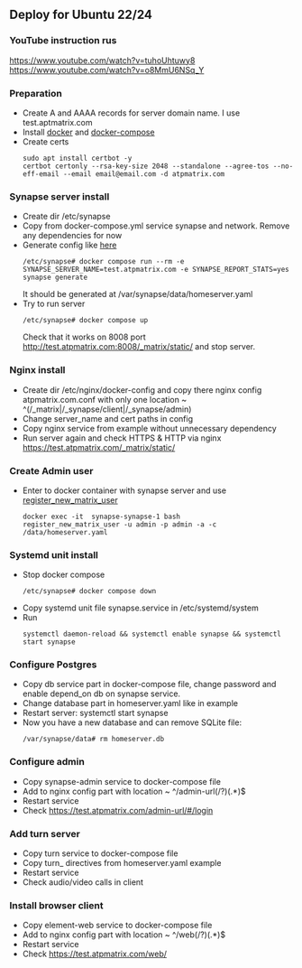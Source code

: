 ## Deploy for Ubuntu 22/24

### YouTube instruction rus
https://www.youtube.com/watch?v=tuhoUhtuwy8
https://www.youtube.com/watch?v=o8MmU6NSq_Y

### Preparation
* Create A and AAAA records for server domain name. I use test.aptmatrix.com
* Install [docker](https://docs.docker.com/engine/install/ubuntu/) and [docker-compose](https://docs.docker.com/compose/install/linux/)
* Create certs
  ```
  sudo apt install certbot -y
  certbot certonly --rsa-key-size 2048 --standalone --agree-tos --no-eff-email --email email@email.com -d atpmatrix.com
  ```
  
### Synapse server install
* Create dir /etc/synapse
* Copy from docker-compose.yml service synapse and network. Remove any dependencies for now
* Generate config like [here](https://github.com/matrix-org/synapse/tree/develop/contrib/docker)
  ```angular2html
  /etc/synapse# docker compose run --rm -e SYNAPSE_SERVER_NAME=test.atpmatrix.com -e SYNAPSE_REPORT_STATS=yes synapse generate
  ```
  It should be generated at /var/synapse/data/homeserver.yaml
* Try to run server 
  ```
  /etc/synapse# docker compose up
  ```
  Check that it works on 8008 port http://test.atpmatrix.com:8008/_matrix/static/ and stop server.

### Nginx install
* Create dir /etc/nginx/docker-config and copy there nginx config atpmatrix.com.conf with only one location ~ ^(/_matrix|/_synapse/client|/_synapse/admin)
* Change server_name and cert paths in config 
* Copy nginx service from example without unnecessary dependency
* Run server again and check HTTPS & HTTP via nginx https://test.atpmatrix.com/_matrix/static/

### Create Admin user
* Enter to docker container with synapse server and use [register_new_matrix_user](https://manpages.debian.org/testing/matrix-synapse/register_new_matrix_user.1.en.html)
  ```angular2html
  docker exec -it  synapse-synapse-1 bash
  register_new_matrix_user -u admin -p admin -a -c /data/homeserver.yaml
  ```

### Systemd unit install
* Stop docker compose
  ```angular2html
  /etc/synapse# docker compose down
  ```
* Copy systemd unit file synapse.service in /etc/systemd/system
* Run
  ```
  systemctl daemon-reload && systemctl enable synapse && systemctl start synapse
  ```
  
### Configure Postgres
* Copy db service part in docker-compose file, change password and enable depend_on db on synapse service.
* Change database part in homeserver.yaml like in example
* Restart server: systemctl start synapse
* Now you have a new database and can remove SQLite file: 
  ```angular2html
  /var/synapse/data# rm homeserver.db
  ```

### Configure admin
* Copy synapse-admin service to docker-compose file
* Add to nginx config part with location ~ ^/admin-url(/?)(.*)$
* Restart service
* Check https://test.atpmatrix.com/admin-url/#/login

### Add turn server
* Copy turn service to docker-compose file
* Copy turn_ directives from homeserver.yaml example
* Restart service
* Check audio/video calls in client

### Install browser client
* Copy element-web service to docker-compose file
* Add to nginx config part with location ~ ^/web(/?)(.*)$ 
* Restart service
* Check https://test.atpmatrix.com/web/